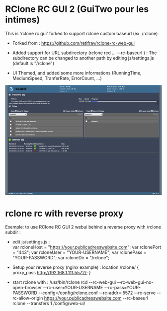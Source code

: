 # RClone RC GUI 2 (GuiTwo pour les intimes)
This is 'rclone rc gui' forked to support rclone custom baseurl (ex: /rclone)

- Forked from : https://github.com/retifrav/rclone-rc-web-gui

- Added support for URL subdirectory (rclone rcd ... --rc-baseurl <subdirectory>) :
The subdirectory can be changed to another path by editing js/settings.js (default is "/rclone")
   
- UI Themed, and added some more informations (RunningTime, MediumSpeed, TranferRate, ErrorCount, ...)
    
![rclone-rc-web-gui](/snapshot.png?raw=true)

# rclone rc with reverse proxy
Exemple: to use RClone RC GUI 2 webui behind a reverse proxy with /rclone subdir :
    
- edit js/settings.js :  
        var rcloneHost = "https://your.publicadresswebsite.com";
        var rclonePort = "443";
        var rcloneUser = "YOUR-USERNAME";
        var rclonePass = "YOUR-PASSWORD";
        var rcloneDir = "/rclone";

- Setup your reverse proxy (nginx example) :
location /rclone/ {
                    proxy_pass http://192.168.1.111:5572/;
}
    
- start rclone with :
/usr/bin/rclone rcd --rc-web-gui --rc-web-gui-no-open-browser --rc-user=YOUR-USERNAME --rc-pass=YOUR-PASSWORD --config=/config/rclone.conf --rc-addr=:5572 --rc-serve --rc-allow-origin https://your.publicadresswebsite.com --rc-baseurl rclone --transfers 1 /config/web-ui/
    
    
